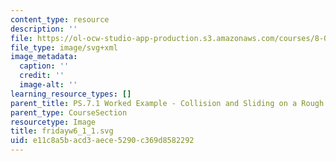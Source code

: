 ```yaml
---
content_type: resource
description: ''
file: https://ol-ocw-studio-app-production.s3.amazonaws.com/courses/8-01sc-classical-mechanics-fall-2016/e11c8a5bacd3aece5290c369d8582292_fridayw6_1_1.svg
file_type: image/svg+xml
image_metadata:
  caption: ''
  credit: ''
  image-alt: ''
learning_resource_types: []
parent_title: PS.7.1 Worked Example - Collision and Sliding on a Rough Surface
parent_type: CourseSection
resourcetype: Image
title: fridayw6_1_1.svg
uid: e11c8a5b-acd3-aece-5290-c369d8582292
---
```

